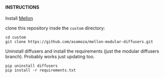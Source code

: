 #### INSTRUCTIONS

Install [Mellon](https://github.com/cubiq/Mellon/)

clone this repository insde the `custom` directory:

```
cd custom
git clone https://github.com/asomoza/mellon-modular-diffusers.git
```

Uninstall diffusers and install the requirements (just the modular diffusers branch). Probably works just updating too.

```
pip uninstall diffusers
pip install -r requirements.txt
```
